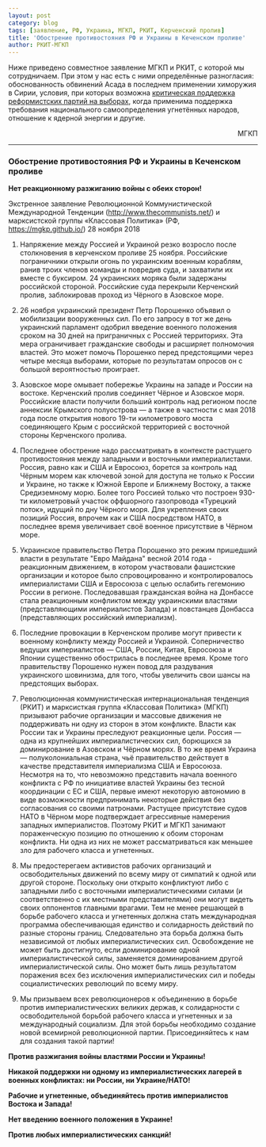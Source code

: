 ```yaml
---
layout: post
category: blog
tags: [заявление, РФ, Украина, МГКП, РКИТ, Керченский пролив]
title: 'Обострение противостояния РФ и Украины в Кеченском проливе'
author: РКИТ-МГКП
---
```


Ниже приведено совместное заявление МГКП и РКИТ, с которой мы сотрудничаем. При этом у нас есть с ними определённые разногласия: обоснованность обвинений Асада в последнем применении химоружия в Сирии, условия, при которых возможна [критическая поддержка реформистских партий на выборах](https://mgkp.github.io/blog/2018/03/16/elections), когда применима поддержка требования национального самоопределения угнетённых народов, отношение к ядерной энергии и другие.

<p style="text-align: right;">МГКП</p>

<hr/>

### Обострение противостояния РФ и Украины в Кеченском проливе

**Нет реакционному разжиганию войны с обеих сторон!**

Экстренное заявление Революционной Коммунистической Международной Тенденции
(http://www.thecommunists.net/) и марксистской группы «Классовая Политика» (РФ, https://mgkp.github.io/) 28 ноября 2018

1. Напряжение между Россией и Украиной резко возросло после столкновения в керченском проливе 25 ноября. Российские пограничники открыли огонь по украинским военным кораблям, ранив троих членов команды и повредив суда, и захватили их вместе с буксиром. 24 украинских моряка были задержаны российской стороной. Российские суда перекрыли Керченский пролив, заблокировав проход из Чёрного в Азовское море.

2. 26 ноября украинский президент Петр Порошенко объявил о мобилизации вооруженных сил. По его запросу в тот же день украинский парламент одобрил введение
военного положения сроком на 30 дней на приграничных с Россией территориях. Эта
мера ограничивает гражданские свободы и расширяет полномочия властей. Это может помочь Порошенко перед предстоящими через четыре месяца выборами, которые по результатам опросов он с большой вероятностью проиграет.

3. Азовское море омывает побережье Украины на западе и России на востоке.
Керченский пролив соединяет Чёрное и Азовское моря. Российские власти получили
больший контроль над регионом после аннексии Крымского полуострова — а также в частности с мая 2018 года после открытия нового 19-ти километрового моста соединяющего Крым с российской территорией с восточной стороны Керченского пролива.

4. Последнее обострение надо рассматривать в контексте растущего противостояния между западными и восточными империалистами. Россия, равно как и США и Евросоюз, борется за контроль над Чёрным морем как ключевой зоной для доступа не только к России и Украине, но также к Южной Европе и Ближнему Востоку, а также Средиземному морю. Более того Россией только что построен 930-ти километровый участок оффшорного газопровода «Турецкий поток», идущий по дну Чёрного моря. Для укрепления своих позиций Россия, впрочем как и США посредством НАТО,
в последнее время увеличивает своё военное присутствие в Чёрном море.

5. Украинское правительство Петра Порошенко это режим пришедший власти в результате "Евро Майдана" весной 2014 года - реакционным движением, в котором участвовали фашистские организации и которое было спровоцированно и контролировалось империалистами США и Евросоюза с целью ослабить гегемонию России в регионе. Последовавшая гражданская война на Донбассе стала реакционным конфликтом между украинскими властями (представляющими империалистов Запада) и повстанцев Донбасса (представляющих российский империализм).

6. Последние провокации в Керченском проливе могут привести к военному конфликту между Россией и Украиной. Соперничество ведущих империалистов — США, России,
Китая, Евросоюза и Японии существенно обострилась в последнее время. Кроме
того правительству Порошенко нужен повод для раздувания украинского шовинизма, для того, чтобы увеличить свои шансы на предстоящих выборах.

7. Революционная коммунистическая интернациональная тенденция (РКИТ) и марксисткая группа «Классовая Политика» (МГКП) призывают рабочие организации и массовые движения не поддерживать ни одну из сторон в этом конфликте. Власти как России так и Украины преследуют реакционные цели. Россия — одна из крупнейших
империалистических сил, борющихся за доминирование в Азовском и Чёрном морях.
В то же время Украина — полуколониальная страна, чьё правительство действует в качестве представителя империализма США и Евросоюза. Несмотря на то, что невозможно представить начала военного конфликта с РФ по инициативе властей Украины без тесной координации с ЕС и США, первые имеют некоторую автономию в виде возможности предпринимать некоторые действия без согласования со своими патронами. Растущее присутствие судов НАТО в Чёрном море подтверждает агрессивные намерения западных империалистов. Поэтому РКИТ и МГКП занимают
пораженческую позицию по отношению к обоим сторонам конфликта. Ни одна из них
не может рассматриваться как меньшее зло для рабочего класса и угнетенных.

8. Мы предостерегаем активистов рабочих организаций и освободительных движений по
всему миру от симпатий к одной или другой стороне. Поскольку они открыто конфликтуют либо с западными либо с восточными  империалистическими силами (и соответственно с их местными представителями) они могут видеть своих оппонентов главными врагами. Тем не менее решающей в борьбе рабочего класса и угнетенных должна стать международная программа обеспечивающая единство и солидарность действий по разные стороны границ. Следовательно эта борьба должна быть независимой от любых империалистических
сил. Освобождение не может быть достигнуто, если доминирование одной империалистической силы, заменяется доминированием другой империалистической силы. Оно может быть лишь результатом поражения всех без исключения империалистических сил и победы социалистических революций по всему миру.

9. Мы призываем всех революционеров к объединению в борьбе против империалистических великих держав, к солидарности с освободительной борьбой
рабочего класса и угнетенных и за международный социализм. Для этой борьбы
необходимо создание новой всемирной революционной партии. Присоединяйтесь к нам
для создания такой партии!

**Против разжигания войны властями России и Украины!**

**Никакой поддержки ни одному из империалистических лагерей в военных конфликтах: ни России, ни Украине/НАТО!**

**Рабочие и угнетенные, объединяйтесь против империалистов Востока и Запада!**

**Нет введению военного положения в Украине!**

**Против любых империалистических санкций!**
